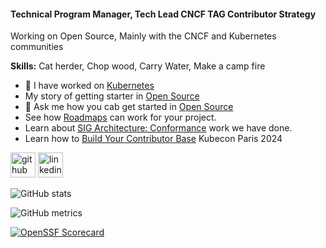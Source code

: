 #### Technical Program Manager, Tech Lead CNCF TAG Contributor Strategy
Working on Open Source, Mainly with the CNCF and Kubernetes communities

**Skills:** Cat herder, Chop wood, Carry Water, Make a camp fire

- 🔭 I have worked on [Kubernetes](https://contribcard.clotributor.dev/riaankleinhans)
- My story of getting starter in [Open Source](https://www.cncf.io/blog/2023/03/23/getting-started-in-open-source/)
- 💬 Ask me how you cab get started in [Open Source](https://contribute.cncf.io/contributors/getting-started/)
- See how [Roadmaps](https://www.cncf.io/blog/2023/09/14/navigating-success-the-power-of-roadmaps-in-open-source-projects/) can work for your project.
- Learn about [SIG Architecture: Conformance](https://www.kubernetes.dev/blog/2023/10/05/sig-architecture-conformance-spotlight-2023/) work we have done.
- Learn how to [Build Your Contributor Base](https://www.youtube.com/watch?v=o2YCy9ntcdI)  Kubecon Paris 2024


[<img src='https://cdn.jsdelivr.net/npm/simple-icons@3.0.1/icons/github.svg' alt='github' height='40'>](https://github.com/riaankleinhans)  [<img src='https://cdn.jsdelivr.net/npm/simple-icons@3.0.1/icons/linkedin.svg' alt='linkedin' height='40'>](https://www.linkedin.com/in/https://www.linkedin.com/in/riaankleinhans//)  

![GitHub stats](https://github-readme-stats.vercel.app/api?username=riaankleinhans&show_icons=true)  

![GitHub metrics](https://metrics.lecoq.io/riaankleinhans) 

[![OpenSSF Scorecard](htt‌ps://api.securityscorecards.dev/projects/github.com/Riaankleinhans/riaankleinhans/badge)](htt‌ps://securityscorecards.dev/viewer/?uri=github.com/Riaankleinhans/riaankleinhans)

